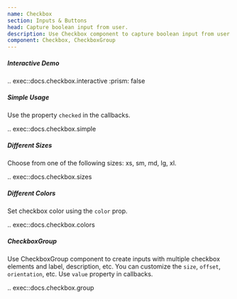 ```yaml
---
name: Checkbox
section: Inputs & Buttons
head: Capture boolean input from user.
description: Use Checkbox component to capture boolean input from user.
component: Checkbox, CheckboxGroup
---
```


##### Interactive Demo

.. exec::docs.checkbox.interactive
    :prism: false

##### Simple Usage

Use the property `checked` in the callbacks.

.. exec::docs.checkbox.simple

##### Different Sizes

Choose from one of the following sizes: xs, sm, md, lg, xl.

.. exec::docs.checkbox.sizes

##### Different Colors

Set checkbox color using the `color` prop.

.. exec::docs.checkbox.colors

##### CheckboxGroup

Use CheckboxGroup component to create inputs with multiple checkbox elements and label, description, etc. You can 
customize the `size`, `offset`, `orientation`, etc. Use `value` property in callbacks.

.. exec::docs.checkbox.group
